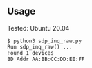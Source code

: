 ## Usage
Tested: Ubuntu 20.04
```
$ python3 sdp_inq_raw.py 
Run sdp_inq_raw() ... 
Found 1 devices
BD Addr AA:BB:CC:DD:EE:FF
```